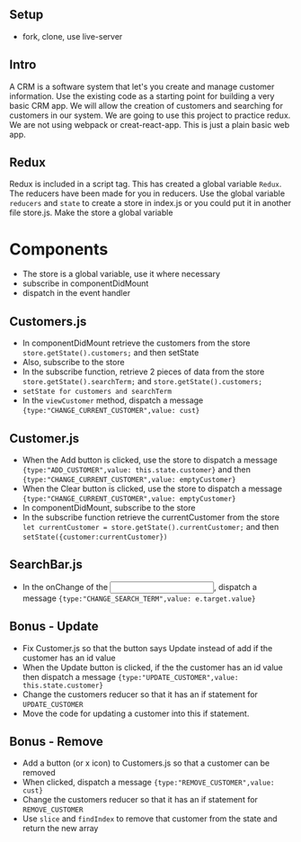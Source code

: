 ## Setup
* fork, clone, use live-server

## Intro
 A CRM is a software system that let's you create and manage customer information. Use the existing code as a starting point for building a very basic CRM app. We will allow the creation of customers and searching for customers in our system. We are going to use this project to practice redux. We are not using webpack or creat-react-app. This is just a plain basic web app.


## Redux
Redux is included in a script tag. This has created a global variable `Redux`. The reducers have been made for you in reducers. Use the global variable `reducers` and `state` to create a store in index.js or you could put it in another file store.js. Make the store a global variable

# Components
* The store is a global variable, use it where necessary
* subscribe in componentDidMount
* dispatch in the event handler


## Customers.js
* In componentDidMount retrieve the customers from the store `store.getState().customers;` and then setState
* Also, subscribe to the store
* In the subscribe function, retrieve 2 pieces of data from the store `store.getState().searchTerm;`  and `store.getState().customers;`
* `setState for customers and searchTerm`
* In the `viewCustomer` method, dispatch a message `{type:"CHANGE_CURRENT_CUSTOMER",value: cust}`

## Customer.js
* When the Add button is clicked, use the store to dispatch a message `{type:"ADD_CUSTOMER",value: this.state.customer}` and then `{type:"CHANGE_CURRENT_CUSTOMER",value: emptyCustomer}`
* When the Clear button is clicked, use the store to dispatch a message `{type:"CHANGE_CURRENT_CUSTOMER",value: emptyCustomer}`
* In componentDidMount, subscribe to the store
* In the subscribe function retrieve the currentCustomer from the store `let currentCustomer = store.getState().currentCustomer;` and then `setState({customer:currentCustomer})`


## SearchBar.js
* In the onChange of the <input>, dispatch a message `{type:"CHANGE_SEARCH_TERM",value: e.target.value}`

## Bonus - Update
* Fix Customer.js so that the button says Update instead of add if the customer has an id value
* When the Update button is clicked, if the the customer has an id value then dispatch a message `{type:"UPDATE_CUSTOMER",value: this.state.customer}`
* Change the customers reducer so that it has an if statement for `UPDATE_CUSTOMER`
* Move the code for updating a customer into this if statement.

## Bonus - Remove
* Add a button (or x icon) to Customers.js so that a customer can be removed
* When clicked, dispatch a message `{type:"REMOVE_CUSTOMER",value: cust}`
* Change the customers reducer so that it has an if statement for `REMOVE_CUSTOMER`
* Use `slice` and `findIndex` to remove that customer from the state and return the new array

